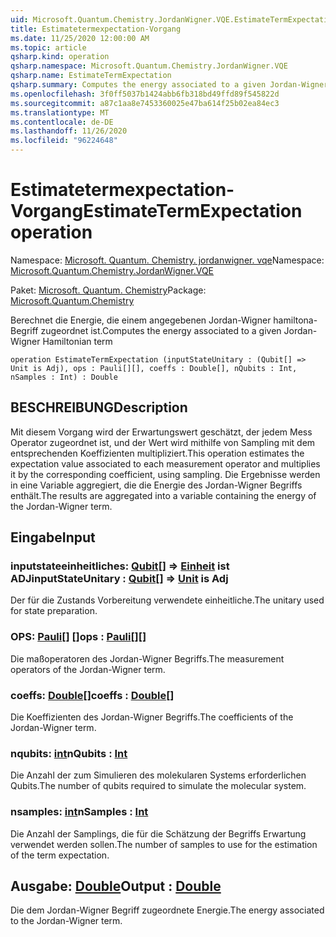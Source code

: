 ```yaml
---
uid: Microsoft.Quantum.Chemistry.JordanWigner.VQE.EstimateTermExpectation
title: Estimatetermexpectation-Vorgang
ms.date: 11/25/2020 12:00:00 AM
ms.topic: article
qsharp.kind: operation
qsharp.namespace: Microsoft.Quantum.Chemistry.JordanWigner.VQE
qsharp.name: EstimateTermExpectation
qsharp.summary: Computes the energy associated to a given Jordan-Wigner Hamiltonian term
ms.openlocfilehash: 3f0ff5037b1424abb6fb318bd49ffd89f545822d
ms.sourcegitcommit: a87c1aa8e7453360025e47ba614f25b02ea84ec3
ms.translationtype: MT
ms.contentlocale: de-DE
ms.lasthandoff: 11/26/2020
ms.locfileid: "96224648"
---
```

# <a name="estimatetermexpectation-operation"></a><span data-ttu-id="e4040-102">Estimatetermexpectation-Vorgang</span><span class="sxs-lookup"><span data-stu-id="e4040-102">EstimateTermExpectation operation</span></span>

<span data-ttu-id="e4040-103">Namespace: [Microsoft. Quantum. Chemistry. jordanwigner. vqe](xref:Microsoft.Quantum.Chemistry.JordanWigner.VQE)</span><span class="sxs-lookup"><span data-stu-id="e4040-103">Namespace: [Microsoft.Quantum.Chemistry.JordanWigner.VQE](xref:Microsoft.Quantum.Chemistry.JordanWigner.VQE)</span></span>

<span data-ttu-id="e4040-104">Paket: [Microsoft. Quantum. Chemistry](https://nuget.org/packages/Microsoft.Quantum.Chemistry)</span><span class="sxs-lookup"><span data-stu-id="e4040-104">Package: [Microsoft.Quantum.Chemistry](https://nuget.org/packages/Microsoft.Quantum.Chemistry)</span></span>


<span data-ttu-id="e4040-105">Berechnet die Energie, die einem angegebenen Jordan-Wigner hamiltona-Begriff zugeordnet ist.</span><span class="sxs-lookup"><span data-stu-id="e4040-105">Computes the energy associated to a given Jordan-Wigner Hamiltonian term</span></span>

```qsharp
operation EstimateTermExpectation (inputStateUnitary : (Qubit[] => Unit is Adj), ops : Pauli[][], coeffs : Double[], nQubits : Int, nSamples : Int) : Double
```


## <a name="description"></a><span data-ttu-id="e4040-106">BESCHREIBUNG</span><span class="sxs-lookup"><span data-stu-id="e4040-106">Description</span></span>

<span data-ttu-id="e4040-107">Mit diesem Vorgang wird der Erwartungswert geschätzt, der jedem Mess Operator zugeordnet ist, und der Wert wird mithilfe von Sampling mit dem entsprechenden Koeffizienten multipliziert.</span><span class="sxs-lookup"><span data-stu-id="e4040-107">This operation estimates the expectation value associated to each measurement operator and multiplies it by the corresponding coefficient, using sampling.</span></span>
<span data-ttu-id="e4040-108">Die Ergebnisse werden in eine Variable aggregiert, die die Energie des Jordan-Wigner Begriffs enthält.</span><span class="sxs-lookup"><span data-stu-id="e4040-108">The results are aggregated into a variable containing the energy of the Jordan-Wigner term.</span></span>

## <a name="input"></a><span data-ttu-id="e4040-109">Eingabe</span><span class="sxs-lookup"><span data-stu-id="e4040-109">Input</span></span>

### <a name="inputstateunitary--qubit--unit--is-adj"></a><span data-ttu-id="e4040-110">inputstateeinheitliches: [Qubit](xref:microsoft.quantum.lang-ref.qubit)[] => [Einheit](xref:microsoft.quantum.lang-ref.unit)  ist ADJ</span><span class="sxs-lookup"><span data-stu-id="e4040-110">inputStateUnitary : [Qubit](xref:microsoft.quantum.lang-ref.qubit)[] => [Unit](xref:microsoft.quantum.lang-ref.unit)  is Adj</span></span>

<span data-ttu-id="e4040-111">Der für die Zustands Vorbereitung verwendete einheitliche.</span><span class="sxs-lookup"><span data-stu-id="e4040-111">The unitary used for state preparation.</span></span>


### <a name="ops--pauli"></a><span data-ttu-id="e4040-112">OPS: [Pauli](xref:microsoft.quantum.lang-ref.pauli)[] []</span><span class="sxs-lookup"><span data-stu-id="e4040-112">ops : [Pauli](xref:microsoft.quantum.lang-ref.pauli)[][]</span></span>

<span data-ttu-id="e4040-113">Die maßoperatoren des Jordan-Wigner Begriffs.</span><span class="sxs-lookup"><span data-stu-id="e4040-113">The measurement operators of the Jordan-Wigner term.</span></span>


### <a name="coeffs--double"></a><span data-ttu-id="e4040-114">coeffs: [Double](xref:microsoft.quantum.lang-ref.double)[]</span><span class="sxs-lookup"><span data-stu-id="e4040-114">coeffs : [Double](xref:microsoft.quantum.lang-ref.double)[]</span></span>

<span data-ttu-id="e4040-115">Die Koeffizienten des Jordan-Wigner Begriffs.</span><span class="sxs-lookup"><span data-stu-id="e4040-115">The coefficients of the Jordan-Wigner term.</span></span>


### <a name="nqubits--int"></a><span data-ttu-id="e4040-116">nqubits: [int](xref:microsoft.quantum.lang-ref.int)</span><span class="sxs-lookup"><span data-stu-id="e4040-116">nQubits : [Int](xref:microsoft.quantum.lang-ref.int)</span></span>

<span data-ttu-id="e4040-117">Die Anzahl der zum Simulieren des molekularen Systems erforderlichen Qubits.</span><span class="sxs-lookup"><span data-stu-id="e4040-117">The number of qubits required to simulate the molecular system.</span></span>


### <a name="nsamples--int"></a><span data-ttu-id="e4040-118">nsamples: [int](xref:microsoft.quantum.lang-ref.int)</span><span class="sxs-lookup"><span data-stu-id="e4040-118">nSamples : [Int](xref:microsoft.quantum.lang-ref.int)</span></span>

<span data-ttu-id="e4040-119">Die Anzahl der Samplings, die für die Schätzung der Begriffs Erwartung verwendet werden sollen.</span><span class="sxs-lookup"><span data-stu-id="e4040-119">The number of samples to use for the estimation of the term expectation.</span></span>



## <a name="output--double"></a><span data-ttu-id="e4040-120">Ausgabe: [Double](xref:microsoft.quantum.lang-ref.double)</span><span class="sxs-lookup"><span data-stu-id="e4040-120">Output : [Double](xref:microsoft.quantum.lang-ref.double)</span></span>

<span data-ttu-id="e4040-121">Die dem Jordan-Wigner Begriff zugeordnete Energie.</span><span class="sxs-lookup"><span data-stu-id="e4040-121">The energy associated to the Jordan-Wigner term.</span></span>